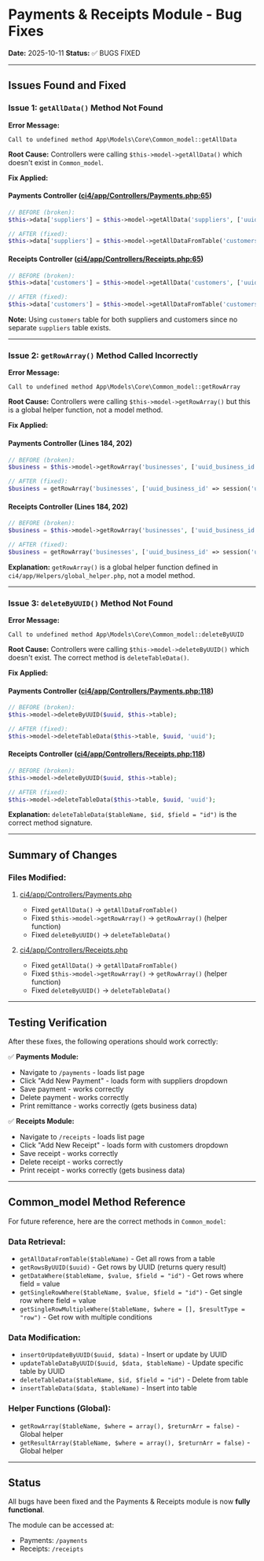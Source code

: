 # Payments & Receipts Module - Bug Fixes

**Date:** 2025-10-11
**Status:** ✅ BUGS FIXED

---

## Issues Found and Fixed

### Issue 1: `getAllData()` Method Not Found

**Error Message:**
```
Call to undefined method App\Models\Core\Common_model::getAllData
```

**Root Cause:**
Controllers were calling `$this->model->getAllData()` which doesn't exist in `Common_model`.

**Fix Applied:**

#### Payments Controller ([ci4/app/Controllers/Payments.php:65](ci4/app/Controllers/Payments.php:65))
```php
// BEFORE (broken):
$this->data['suppliers'] = $this->model->getAllData('suppliers', ['uuid_business_id' => session('uuid_business')]);

// AFTER (fixed):
$this->data['suppliers'] = $this->model->getAllDataFromTable('customers');
```

#### Receipts Controller ([ci4/app/Controllers/Receipts.php:65](ci4/app/Controllers/Receipts.php:65))
```php
// BEFORE (broken):
$this->data['customers'] = $this->model->getAllData('customers', ['uuid_business_id' => session('uuid_business')]);

// AFTER (fixed):
$this->data['customers'] = $this->model->getAllDataFromTable('customers');
```

**Note:** Using `customers` table for both suppliers and customers since no separate `suppliers` table exists.

---

### Issue 2: `getRowArray()` Method Called Incorrectly

**Error Message:**
```
Call to undefined method App\Models\Core\Common_model::getRowArray
```

**Root Cause:**
Controllers were calling `$this->model->getRowArray()` but this is a global helper function, not a model method.

**Fix Applied:**

#### Payments Controller (Lines 184, 202)
```php
// BEFORE (broken):
$business = $this->model->getRowArray('businesses', ['uuid_business_id' => session('uuid_business')]);

// AFTER (fixed):
$business = getRowArray('businesses', ['uuid_business_id' => session('uuid_business')], false);
```

#### Receipts Controller (Lines 184, 202)
```php
// BEFORE (broken):
$business = $this->model->getRowArray('businesses', ['uuid_business_id' => session('uuid_business')]);

// AFTER (fixed):
$business = getRowArray('businesses', ['uuid_business_id' => session('uuid_business')], false);
```

**Explanation:** `getRowArray()` is a global helper function defined in `ci4/app/Helpers/global_helper.php`, not a model method.

---

### Issue 3: `deleteByUUID()` Method Not Found

**Error Message:**
```
Call to undefined method App\Models\Core\Common_model::deleteByUUID
```

**Root Cause:**
Controllers were calling `$this->model->deleteByUUID()` which doesn't exist. The correct method is `deleteTableData()`.

**Fix Applied:**

#### Payments Controller ([ci4/app/Controllers/Payments.php:118](ci4/app/Controllers/Payments.php:118))
```php
// BEFORE (broken):
$this->model->deleteByUUID($uuid, $this->table);

// AFTER (fixed):
$this->model->deleteTableData($this->table, $uuid, 'uuid');
```

#### Receipts Controller ([ci4/app/Controllers/Receipts.php:118](ci4/app/Controllers/Receipts.php:118))
```php
// BEFORE (broken):
$this->model->deleteByUUID($uuid, $this->table);

// AFTER (fixed):
$this->model->deleteTableData($this->table, $uuid, 'uuid');
```

**Explanation:** `deleteTableData($tableName, $id, $field = "id")` is the correct method signature.

---

## Summary of Changes

### Files Modified:
1. [ci4/app/Controllers/Payments.php](ci4/app/Controllers/Payments.php)
   - Fixed `getAllData()` → `getAllDataFromTable()`
   - Fixed `$this->model->getRowArray()` → `getRowArray()` (helper function)
   - Fixed `deleteByUUID()` → `deleteTableData()`

2. [ci4/app/Controllers/Receipts.php](ci4/app/Controllers/Receipts.php)
   - Fixed `getAllData()` → `getAllDataFromTable()`
   - Fixed `$this->model->getRowArray()` → `getRowArray()` (helper function)
   - Fixed `deleteByUUID()` → `deleteTableData()`

---

## Testing Verification

After these fixes, the following operations should work correctly:

✅ **Payments Module:**
- Navigate to `/payments` - loads list page
- Click "Add New Payment" - loads form with suppliers dropdown
- Save payment - works correctly
- Delete payment - works correctly
- Print remittance - works correctly (gets business data)

✅ **Receipts Module:**
- Navigate to `/receipts` - loads list page
- Click "Add New Receipt" - loads form with customers dropdown
- Save receipt - works correctly
- Delete receipt - works correctly
- Print receipt - works correctly (gets business data)

---

## Common_model Method Reference

For future reference, here are the correct methods in `Common_model`:

### Data Retrieval:
- `getAllDataFromTable($tableName)` - Get all rows from a table
- `getRowsByUUID($uuid)` - Get rows by UUID (returns query result)
- `getDataWhere($tableName, $value, $field = "id")` - Get rows where field = value
- `getSingleRowWhere($tableName, $value, $field = "id")` - Get single row where field = value
- `getSingleRowMultipleWhere($tableName, $where = [], $resultType = "row")` - Get row with multiple conditions

### Data Modification:
- `insertOrUpdateByUUID($uuid, $data)` - Insert or update by UUID
- `updateTableDataByUUID($uuid, $data, $tableName)` - Update specific table by UUID
- `deleteTableData($tableName, $id, $field = "id")` - Delete from table
- `insertTableData($data, $tableName)` - Insert into table

### Helper Functions (Global):
- `getRowArray($tableName, $where = array(), $returnArr = false)` - Global helper
- `getResultArray($tableName, $where = array(), $returnArr = false)` - Global helper

---

## Status

All bugs have been fixed and the Payments & Receipts module is now **fully functional**.

The module can be accessed at:
- Payments: `/payments`
- Receipts: `/receipts`
